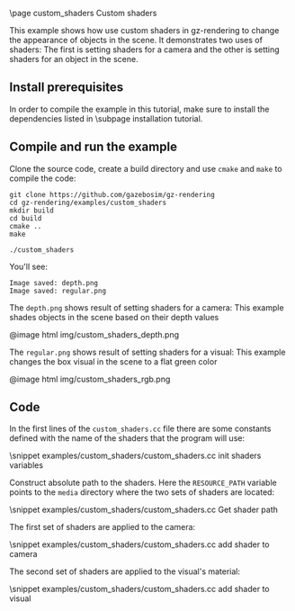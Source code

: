\page custom_shaders Custom shaders

This example shows how use custom shaders in gz-rendering to change the appearance of objects in the scene. It demonstrates two uses of shaders: The first is setting shaders for a camera and the other is setting shaders for an object in the scene.

## Install prerequisites

In order to compile the example in this tutorial, make sure to install the
dependencies listed in \subpage installation tutorial.

## Compile and run the example

Clone the source code, create a build directory and use `cmake` and `make` to compile the code:

```{.sh}
git clone https://github.com/gazebosim/gz-rendering
cd gz-rendering/examples/custom_shaders
mkdir build
cd build
cmake ..
make
```

```{.sh}
./custom_shaders
```

You'll see:

```{.sh}
Image saved: depth.png
Image saved: regular.png
```

The `depth.png` shows result of setting shaders for a camera: This example shades objects in the scene based on their depth values

@image html img/custom_shaders_depth.png


The `regular.png` shows result of setting shaders for a visual:  This example changes the box visual in the scene to a flat green color

@image html img/custom_shaders_rgb.png

## Code

In the first lines of the `custom_shaders.cc` file there are some constants defined with the name of the shaders that the program will use:

\snippet examples/custom_shaders/custom_shaders.cc init shaders variables

Construct absolute path to the shaders. Here the `RESOURCE_PATH` variable points to the `media` directory where the two sets of shaders are located:

\snippet examples/custom_shaders/custom_shaders.cc Get shader path

The first set of shaders are applied to the camera:

\snippet examples/custom_shaders/custom_shaders.cc add shader to camera

The second set of shaders are applied to the visual's material:

\snippet examples/custom_shaders/custom_shaders.cc add shader to visual
